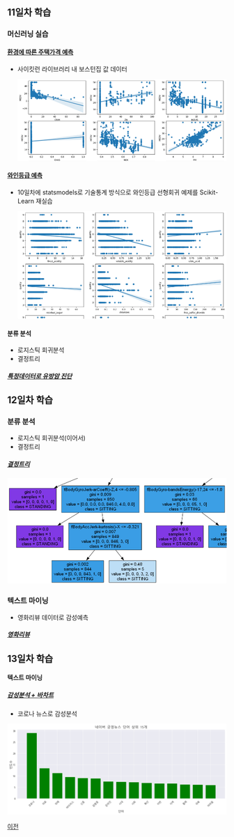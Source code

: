 ## 11일차 학습

### 머신러닝 실습

#### [환경에 따른 주택가격 예측](https://github.com/Hsegunn/bigdata-analysis-2024/blob/main/day11/da23_%EB%B3%B4%EC%8A%A4%ED%84%B4%EC%A3%BC%ED%83%9D%EA%B0%80%EA%B2%A9_%ED%9A%8C%EA%B7%80%EB%B6%84%EC%84%9D.ipynb)
- 사이킷런 라이브러리 내 보스턴집 값 데이터

    ![사이킷런](https://raw.githubusercontent.com/Hsegunn/bigdata-analysis-2024/main/images/ba015.png)

#### [와인등급 예측](https://github.com/Hsegunn/bigdata-analysis-2024/blob/main/day11/da24_%EC%99%80%EC%9D%B8%ED%92%88%EC%A7%88%EB%93%B1%EA%B8%89_%ED%9A%8C%EA%B7%80%EB%B6%84%EC%84%9D.ipynb)

- 10일차에 statsmodels로 기술통계 방식으로 와인등급 선형회귀 예제를 Scikit-Learn 재실습

    ![Scikit-Learn](https://raw.githubusercontent.com/Hsegunn/bigdata-analysis-2024/main/images/ba016.png)

#### 분류 분석
- 로지스틱 회귀분석
- 결정트리

##### [특정데이터로 유방암 진단](https://github.com/Hsegunn/bigdata-analysis-2024/blob/main/day11/da25_%EC%9C%A0%EB%B0%A9%EC%95%94%EC%A7%84%EB%8B%A8_%EB%A1%9C%EC%A7%80%EC%8A%A4%ED%8B%B1%ED%9A%8C%EA%B7%80%EB%B6%84%EC%84%9D.ipynb)

## 12일차 학습

### 분류 분석
- 로지스틱 회귀분석(이어서)
- 결정트리

##### [결정트리](https://github.com/Hsegunn/bigdata-analysis-2024/blob/main/day12/da27_%EA%B2%B0%EC%A0%95%ED%8A%B8%EB%A6%AC_%EB%B6%84%EC%84%9D.ipynb)

![결정트리](https://raw.githubusercontent.com/Hsegunn/bigdata-analysis-2024/main/images/ba019.png)

### 텍스트 마이닝
- 영화리뷰 데이터로 감성예측

##### [영화리뷰](https://github.com/Hsegunn/bigdata-analysis-2024/blob/main/day12/da28_%EC%98%81%ED%99%94%EB%A6%AC%EB%B7%B0%EB%8D%B0%EC%9D%B4%ED%84%B0%EB%A1%9C_%EA%B0%90%EC%84%B1%EC%98%88%EC%B8%A1.ipynb)

## 13일차 학습

#### 텍스트 마이닝

##### [감성분석 + 바차트](https://github.com/Hsegunn/bigdata-analysis-2024/blob/main/day13/da29_%EB%84%A4%EC%9D%B4%EB%B2%84%EB%89%B4%EC%8A%A4_%EA%B0%90%EC%84%B1%EB%B6%84%EC%84%9D.ipynb)
- 코로나 뉴스로 감성분석

![긍정뉴스바차트](https://raw.githubusercontent.com/Hsegunn/bigdata-analysis-2024/main/images/ba020.png)

[이전](https://github.com/Hsegunn/bigdata-analysis-2024/blob/main/README.md)